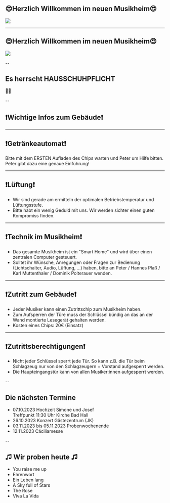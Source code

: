 ## 😍Herzlich Willkommen im neuen Musikheim😍

![](https://mvhilbern.at/images/headers/Gesamtfoto-2-Kopie.jpg)

---
## 😍Herzlich Willkommen im neuen Musikheim😍  

![](https://mvhilbern.at/images/slider/Jugendkapelle%202022.jpg)

--

## Es herrscht HAUSSCHUHPFLICHT 
👟👟

--

## ❗Wichtige Infos zum Gebäude❗

---

## ❗Getränkeautomat❗

Bitte mit dem ERSTEN Aufladen des Chips warten und Peter um Hilfe bitten. Peter gibt dazu eine genaue Einführung!

---

## ❗Lüftung❗
* Wir sind gerade am ermitteln der optimalen Betriebstemperatur und Lüftungsstufe.
* Bitte habt ein wenig Geduld mit uns. Wir werden sichter einen guten Kompromiss finden.

---

## ❗Technik im Musikheim❗
* Das gesamte Musikheim ist ein "Smart Home" und wird über einen zentralen Computer gesteuert.
* Solltet ihr Wünsche, Anregungen oder Fragen zur Bedienung (Lichtschalter, Audio, Lüftung, ...) haben, bitte an Peter / Hannes Plaß / Karl Muttenthaler / Dominik Polterauer wenden.

---

## ❗Zutritt zum Gebäude❗

* Jeder Musiker kann einen Zutrittschip zum Musikheim haben.
* Zum Aufsperren der Türe muss der Schlüssel bündig an das an der Wand montierte Lesegerät gehalten werden.
* Kosten eines Chips: 20€ (Einsatz)

---

## ❗Zutrittsberechtigungen❗

* Nicht jeder Schlüssel sperrt jede Tür. So kann z.B. die Tür beim Schlagzeug nur von den Schlagzeugern + Vorstand aufgesperrt werden.
* Die Haupteingangstür kann von allen Musiker:innen aufgesperrt werden.

--

## Die nächsten Termine

* 07.10.2023 Hochzeit Simone und Josef  
Treffpunkt 11:30 Uhr Kirche Bad Hall
* 26.10.2023 Konzert Gästezentrum (JK)  
* 03.11.2023 bis 05.11.2023 Probenwochenende  
* 12.11.2023 Cäciliamesse  

--

## ♫ Wir proben heute ♫

* You raise me up
* Ehrenwort
* Ein Leben lang
* A Sky full of Stars
* The Rose
* Viva La Vida

